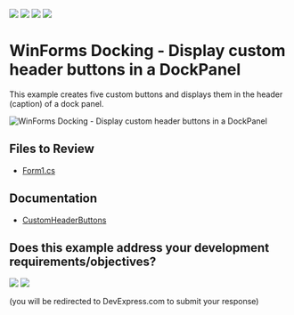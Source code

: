 <!-- default badges list -->
![](https://img.shields.io/endpoint?url=https://codecentral.devexpress.com/api/v1/VersionRange/128616039/24.2.1%2B)
[![](https://img.shields.io/badge/Open_in_DevExpress_Support_Center-FF7200?style=flat-square&logo=DevExpress&logoColor=white)](https://supportcenter.devexpress.com/ticket/details/E3926)
[![](https://img.shields.io/badge/📖_How_to_use_DevExpress_Examples-e9f6fc?style=flat-square)](https://docs.devexpress.com/GeneralInformation/403183)
[![](https://img.shields.io/badge/💬_Leave_Feedback-feecdd?style=flat-square)](#does-this-example-address-your-development-requirementsobjectives)
<!-- default badges end -->

# WinForms Docking - Display custom header buttons in a DockPanel

This example creates five custom buttons and displays them in the header (caption) of a dock panel.

![WinForms Docking - Display custom header buttons in a DockPanel](https://user-images.githubusercontent.com/13340473/111774628-c7ac7a80-88c0-11eb-9a56-cc3f158db54e.png)


## Files to Review

* [Form1.cs](./CS/CustomHeaderButtonsExample/Form1.cs)


## Documentation

* [CustomHeaderButtons](https://docs.devexpress.com/WindowsForms/DevExpress.XtraBars.Docking2010.Views.Tabbed.IDocumentGroupDefaultProperties.CustomHeaderButtons)
<!-- feedback -->
## Does this example address your development requirements/objectives?

[<img src="https://www.devexpress.com/support/examples/i/yes-button.svg"/>](https://www.devexpress.com/support/examples/survey.xml?utm_source=github&utm_campaign=winforms-docking-display-custom-header-buttons&~~~was_helpful=yes) [<img src="https://www.devexpress.com/support/examples/i/no-button.svg"/>](https://www.devexpress.com/support/examples/survey.xml?utm_source=github&utm_campaign=winforms-docking-display-custom-header-buttons&~~~was_helpful=no)

(you will be redirected to DevExpress.com to submit your response)
<!-- feedback end -->
